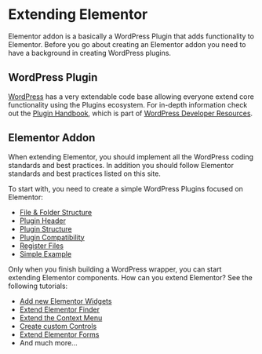 # Extending Elementor

Elementor addon is a basically a WordPress Plugin that adds functionality to Elementor. Before you go about creating an Elementor addon you need to have a background in creating WordPress plugins.

## WordPress Plugin

[WordPress](https://wordpress.org/) has a very extendable code base allowing everyone extend core functionality using the Plugins ecosystem. For in-depth information check out the [Plugin Handbook](https://developer.wordpress.org/plugins/), which is part of [WordPress Developer Resources](https://developer.wordpress.org/).

## Elementor Addon

When extending Elementor, you should implement all the WordPress coding standards and best practices. In addition you should follow Elementor standards and best practices listed on this site.

To start with, you need to create a simple WordPress Plugins focused on Elementor:

* [File & Folder Structure](./file-folder-structure)
* [Plugin Header](./plugin-header)
* [Plugin Structure](./plugin-structure)
* [Plugin Compatibility](./plugin-compatibility)
* [Register Files](./register-files)
* [Simple Example](./simple-example)

Only when you finish building a WordPress wrapper, you can start extending Elementor components. How can you extend Elementor? See the following tutorials:

* [Add new Elementor Widgets](/widgets/)
* [Extend Elementor Finder](/finder/)
* [Extend the Context Menu](/context-menu/)
* [Create custom Controls](/controls/)
* [Extend Elementor Forms](/forms/)
* And much more...
